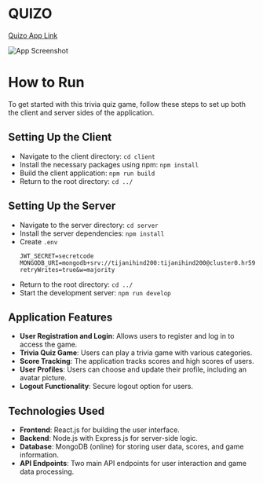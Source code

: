 # QUIZO

[Quizo App Link](https://quizo-app-cd6cec12f237.herokuapp.com/)

![App Screenshot](https://ibb.co/mH5zvhM)

# How to Run

To get started with this trivia quiz game, follow these steps to set up both the client and server sides of the application.

## Setting Up the Client

- Navigate to the client directory:
  ```cd client```
- Install the necessary packages using npm:
  ```npm install```
- Build the client application:
  ```npm run build```
- Return to the root directory:
  ```cd ../```

## Setting Up the Server

- Navigate to the server directory:
  ```cd server```
- Install the server dependencies:
  ```npm install```
- Create `.env`
  ```
  JWT_SECRET=secretcode
  MONGODB_URI=mongodb+srv://tijanihind200:tijanihind200@cluster0.hr59o5b.mongodb.net/?retryWrites=true&w=majority
  ```
- Return to the root directory:
  ```cd ../```
- Start the development server:
  ```npm run develop```

## Application Features

- **User Registration and Login**: Allows users to register and log in to access the game.
- **Trivia Quiz Game**: Users can play a trivia game with various categories.
- **Score Tracking**: The application tracks scores and high scores of users.
- **User Profiles**: Users can choose and update their profile, including an avatar picture.
- **Logout Functionality**: Secure logout option for users.

## Technologies Used

- **Frontend**: React.js for building the user interface.
- **Backend**: Node.js with Express.js for server-side logic.
- **Database**: MongoDB (online) for storing user data, scores, and game information.
- **API Endpoints**: Two main API endpoints for user interaction and game data processing.
